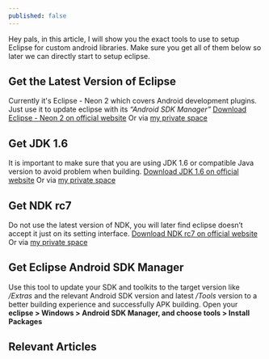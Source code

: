 ```yaml
---
published: false
---
```

Hey pals, in this article, I will show you the exact tools to use to setup Eclipse for custom android libraries. Make sure you get all of them below so later we can directly start to setup eclipse.

## Get the Latest Version of Eclipse
Currently it's Eclipse - Neon 2 which covers Android development plugins. Just use it to update eclipse with its *“Android SDK Manager”*
[Download Eclipse - Neon 2 on official website](https://www.eclipse.org/downloads/download.php?file=/oomph/epp/neon/R2a/eclipse-inst-win64.exe) Or via [my private space](\\QTHDAVIDRZLIU\David.Rz.Liu_SharePoint)

## Get JDK 1.6
It is important to make sure that you are using JDK 1.6 or compatible Java version to avoid problem when building.
[Download JDK 1.6 on official website](http://www.oracle.com/technetwork/java/javase/downloads/java-archive-downloads-javase6-419409.html#jdk-6u45-oth-JPR) Or via [my private space](\\QTHDAVIDRZLIU\David.Rz.Liu_SharePoint)

## Get NDK rc7
Do not use the latest version of NDK, you will later find eclipse doesn’t accept it just on its setting interface.
[Download NDK rc7 on official website](http://dl.google.com/android/ndk/android-ndk-r7c-windows.zip)
Or via [my private space](\\QTHDAVIDRZLIU\David.Rz.Liu_SharePoint)

## Get Eclipse Android SDK Manager
Use this tool to update your SDK and toolkits to the target version like */Extras* and the relevant Android SDK version and latest */Tools* version to a better building experience and successfully APK building. 
Open your **eclipse > Windows > Android SDK Manager, and choose tools > Install Packages**

## Relevant Articles
